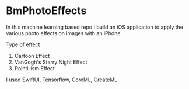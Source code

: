 # BmPhotoEffects

In this machine learning based repo I build an iOS application to apply the various photo effects on images with an iPhone.

Type of effect
1. Cartoon Effect 
2. VanGogh's Starry Night Effect
3. Pointillism Effect 

I used SwiftUI, Tensorflow, CoreML, CreateML
